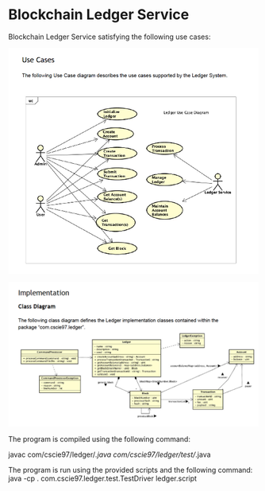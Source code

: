 # Blockchain Ledger Service

Blockchain Ledger Service satisfying the following use cases:

![use case](https://github.com/mariam-gogia/LedgerService/blob/master/img/use_case_diagram.png)


![class diagram](https://github.com/mariam-gogia/LedgerService/blob/master/img/class_diagram.png)

The program is compiled using the following command: 

javac com/cscie97/ledger/*.java com/cscie97/ledger/test/*.java

The program is run using the provided scripts and the following command:
java -cp . com.cscie97.ledger.test.TestDriver ledger.script
